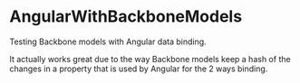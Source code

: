 # AngularWithBackboneModels
Testing Backbone models with Angular data binding.

It actually works great due to the way Backbone models keep a hash of the changes in a property that is used by Angular for the 2 ways binding.

